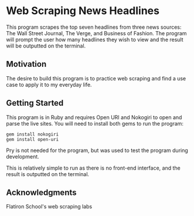 # Web Scraping News Headlines

This program scrapes the top seven headlines from three news sources: The Wall Street Journal, The Verge, and Business of Fashion. The program will prompt the user how many headlines they wish to view and the result will be outputted on the terminal.

## Motivation

The desire to build this program is to practice web scraping and find a use case to apply it to my everyday life.

## Getting Started

This program is in Ruby and requires Open URI and Nokogiri to open and parse the live sites. You will need to install both gems to run the program:

```
gem install nokogiri
gem install open-uri
```

Pry is not needed for the program, but was used to test the program during development.

This is relatively simple to run as there is no front-end interface, and the result is outputted on the terminal.  

## Acknowledgments

Flatiron School's web scraping labs 
